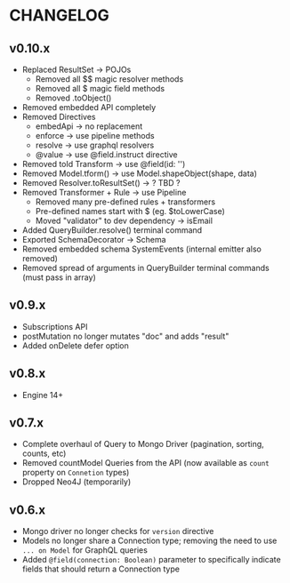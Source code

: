 # CHANGELOG

## v0.10.x
- Replaced ResultSet -> POJOs
  - Removed all $$ magic resolver methods
  - Removed all $ magic field methods
  - Removed .toObject()
- Removed embedded API completely
- Removed Directives
  - embedApi -> no replacement
  - enforce -> use pipeline methods
  - resolve -> use graphql resolvers
  - @value -> use @field.instruct directive
- Removed toId Transform -> use @field(id: '')
- Removed Model.tform() -> use Model.shapeObject(shape, data)
- Removed Resolver.toResultSet() -> ? TBD ?
- Removed Transformer + Rule -> use Pipeline
  - Removed many pre-defined rules + transformers
  - Pre-defined names start with $ (eg. $toLowerCase)
  - Moved "validator" to dev dependency -> isEmail
- Added QueryBuilder.resolve() terminal command
- Exported SchemaDecorator -> Schema
- Removed embedded schema SystemEvents (internal emitter also removed)
- Removed spread of arguments in QueryBuilder terminal commands (must pass in array)

## v0.9.x
- Subscriptions API
- postMutation no longer mutates "doc" and adds "result"
- Added onDelete defer option

## v0.8.x
- Engine 14+

## v0.7.x
- Complete overhaul of Query to Mongo Driver (pagination, sorting, counts, etc)
- Removed countModel Queries from the API (now available as `count` property on `Connetion` types)
- Dropped Neo4J (temporarily)

## v0.6.x
- Mongo driver no longer checks for `version` directive
- Models no longer share a Connection type; removing the need to use `... on Model` for GraphQL queries
- Added `@field(connection: Boolean)` parameter to specifically indicate fields that should return a Connection type
